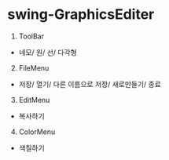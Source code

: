 # swing-GraphicsEditer

1. ToolBar
- 네모/ 원/ 선/ 다각형

2. FileMenu
- 저장/ 열기/ 다른 이름으로 저장/ 새로만들기/ 종료 

3. EditMenu
- 복사하기 

4. ColorMenu
- 색칠하기 
